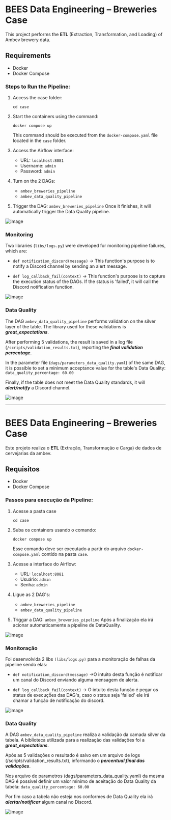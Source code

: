 # BEES Data Engineering – Breweries Case

This project performs the **ETL** (Extraction, Transformation, and Loading) of Ambev brewery data.

## Requirements

- Docker
- Docker Compose

### Steps to Run the Pipeline:

1. Access the case folder:
    ```
    cd case
    ```

2. Start the containers using the command:
    ```
    docker compose up
    ```
   This command should be executed from the `docker-compose.yaml` file located in the `case` folder.

3. Access the Airflow interface:
    - URL: `localhost:8081`
    - Username: `admin`
    - Password: `admin`

4. Turn on the 2 DAGs:
    - `ambev_breweries_pipeline`
    - `ambev_data_quality_pipeline`

5. Trigger the DAG: `ambev_breweries_pipeline`
   Once it finishes, it will automatically trigger the Data Quality pipeline.

![image](https://github.com/user-attachments/assets/9bbfe253-7e49-4221-a242-7036b7173747)

### Monitoring

Two libraries (`libs/logs.py`) were developed for monitoring pipeline failures, which are:
- `def notification_discord(message)` -> This function's purpose is to notify a Discord channel by sending an alert message.

- `def log_callback_fail(context)` -> This function's purpose is to capture the execution status of the DAGs. If the status is 'failed', it will call the Discord notification function.

![image](https://github.com/user-attachments/assets/6183cc13-b189-4c28-841b-22d419a2a764)

### Data Quality

The DAG `ambev_data_quality_pipeline` performs validation on the silver layer of the table. The library used for these validations is ***great_expectations***.

After performing 5 validations, the result is saved in a log file (`/scripts/validation_results.txt`), reporting the ***final validation percentage***.

In the parameter file (`dags/parameters_data_quality.yaml`) of the same DAG, it is possible to set a minimum acceptance value for the table's Data Quality:
`data_quality_percentage: 60.00`

Finally, if the table does not meet the Data Quality standards, it will ***alert/notify*** a Discord channel.

![image](https://github.com/user-attachments/assets/5094cd7e-da3d-48a8-9c89-995c6c76e0b9)


-----------------------------------------------------------------------------------------------------------------------------------------------------------------------


# BEES Data Engineering – Breweries Case 

Este projeto realiza o **ETL** (Extração, Transformação e Carga) de dados de cervejarias da ambev.

## Requisitos

- Docker
- Docker Compose


### Passos para execução da Pipeline:

1. Acesse a pasta case
    ```
    cd case
    ```

2. Suba os containers usando o comando:
    ```
    docker compose up
    ```
   Esse comando deve ser executado a partir do arquivo `docker-compose.yaml` contido na pasta `case`.


3. Acesse a interface do Airflow:
    - URL: `localhost:8081`
    - Usuário: `admin`
    - Senha: `admin`

4. Ligue as 2 DAG's:
    - `ambev_breweries_pipeline`
    - `ambev_data_quality_pipeline`

5. Triggar a DAG: `ambev_breweries_pipeline`
     Após a finalização ela irá acionar automaticamente a pipeline de DataQuality.

![image](https://github.com/user-attachments/assets/9bbfe253-7e49-4221-a242-7036b7173747)

### Monitoração

Foi desenvolvida 2 libs `(libs/logs.py)` para a monitoração de falhas da pipeline sendo elas:
- `def notification_discord(message)` ->O intuito desta função é notificar um canal do Discord enviando alguma mensagem de alerta.

- `def log_callback_fail(context)` -> O intuito desta função é pegar os status de execuções das DAG's, caso o status seja 'failed' ele irá chamar a função de notificação do discord.

![image](https://github.com/user-attachments/assets/6183cc13-b189-4c28-841b-22d419a2a764)


### Data Quality
 A DAG `ambev_data_quality_pipeline` realiza a validação da camada silver da tabela. A biblioteca utilizada para a realização das validações foi a ***great_expectations***.

Após as 5 validações o resultado é salvo em um arquivo de logs (/scripts/validation_results.txt), informando o ***percentual final das validações***.

Nos arquivo de parametros (dags/parameters_data_quality.yaml) da mesma DAG é possível definir um valor minímo de aceitação do Data Quality da tabela:
`data_quality_percentage: 60.00`

Por fim caso a tabela não esteja nos conformes de Data Quality ela irá ***alertar/notificar*** algum canal no Discord.


![image](https://github.com/user-attachments/assets/5094cd7e-da3d-48a8-9c89-995c6c76e0b9)







